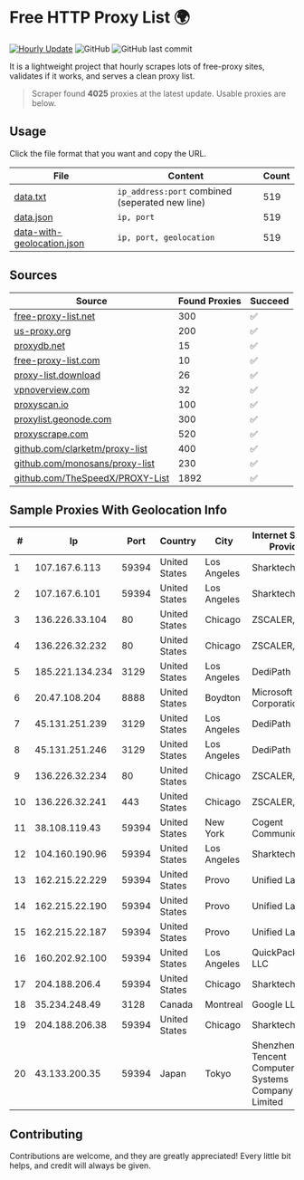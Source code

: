 
# Free HTTP Proxy List 🌍

[![Hourly Update](https://github.com/mertguvencli/http-proxy-list/actions/workflows/main.yml/badge.svg?branch=main)](https://github.com/mertguvencli/http-proxy-list/actions/workflows/main.yml)
![GitHub](https://img.shields.io/github/license/mertguvencli/http-proxy-list)
![GitHub last commit](https://img.shields.io/github/last-commit/mertguvencli/http-proxy-list)

It is a lightweight project that hourly scrapes lots of free-proxy sites, validates if it works, and serves a clean proxy list.


> Scraper found **4025** proxies at the latest update. Usable proxies are below.

## Usage

Click the file format that you want and copy the URL.


|File|Content|Count|
|----|-------|-----|
|[data.txt](https://raw.githubusercontent.com/mertguvencli/http-proxy-list/main/proxy-list/data.txt)|`ip_address:port` combined (seperated new line)|519|
|[data.json](https://raw.githubusercontent.com/mertguvencli/http-proxy-list/main/proxy-list/data.json)|`ip, port`|519|
|[data-with-geolocation.json](https://raw.githubusercontent.com/mertguvencli/http-proxy-list/main/proxy-list/data-with-geolocation.json)|`ip, port, geolocation`|519|

## Sources

|Source|Found Proxies|Succeed|
|------|-------------|-------|
|[free-proxy-list.net](https://free-proxy-list.net)|300|✅|
|[us-proxy.org](https://www.us-proxy.org)|200|✅|
|[proxydb.net](http://proxydb.net)|15|✅|
|[free-proxy-list.com](https://free-proxy-list.com/?page=&port=&type%5B%5D=http&type%5B%5D=https&up_time=0&search=Search)|10|✅|
|[proxy-list.download](https://www.proxy-list.download/HTTP)|26|✅|
|[vpnoverview.com](https://vpnoverview.com/privacy/anonymous-browsing/free-proxy-servers)|32|✅|
|[proxyscan.io](https://www.proxyscan.io)|100|✅|
|[proxylist.geonode.com](https://proxylist.geonode.com/api/proxy-list?limit=300&page=1&sort_by=lastChecked&sort_type=desc&protocols=http,https)|300|✅|
|[proxyscrape.com](https://api.proxyscrape.com/v2/?request=displayproxies&protocol=http&timeout=10000&country=all&ssl=all&anonymity=all)|520|✅|
|[github.com/clarketm/proxy-list](https://raw.githubusercontent.com/clarketm/proxy-list/master/proxy-list-raw.txt)|400|✅|
|[github.com/monosans/proxy-list](https://raw.githubusercontent.com/monosans/proxy-list/main/proxies/http.txt)|230|✅|
|[github.com/TheSpeedX/PROXY-List](https://raw.githubusercontent.com/TheSpeedX/PROXY-List/master/http.txt)|1892|✅|


## Sample Proxies With Geolocation Info

|#|Ip|Port|Country|City|Internet Service Provider|
|-|--|----|-------|----|-------------------------|
|1|107.167.6.113|59394|United States|Los Angeles|Sharktech|
|2|107.167.6.101|59394|United States|Los Angeles|Sharktech|
|3|136.226.33.104|80|United States|Chicago|ZSCALER, INC.|
|4|136.226.32.232|80|United States|Chicago|ZSCALER, INC.|
|5|185.221.134.234|3129|United States|Los Angeles|DediPath|
|6|20.47.108.204|8888|United States|Boydton|Microsoft Corporation|
|7|45.131.251.239|3129|United States|Los Angeles|DediPath|
|8|45.131.251.246|3129|United States|Los Angeles|DediPath|
|9|136.226.32.234|80|United States|Chicago|ZSCALER, INC.|
|10|136.226.32.241|443|United States|Chicago|ZSCALER, INC.|
|11|38.108.119.43|59394|United States|New York|Cogent Communications|
|12|104.160.190.96|59394|United States|Los Angeles|Sharktech|
|13|162.215.22.229|59394|United States|Provo|Unified Layer|
|14|162.215.22.190|59394|United States|Provo|Unified Layer|
|15|162.215.22.187|59394|United States|Provo|Unified Layer|
|16|160.202.92.100|59394|United States|Los Angeles|QuickPacket, LLC|
|17|204.188.206.4|59394|United States|Chicago|Sharktech|
|18|35.234.248.49|3128|Canada|Montreal|Google LLC|
|19|204.188.206.38|59394|United States|Chicago|Sharktech|
|20|43.133.200.35|59394|Japan|Tokyo|Shenzhen Tencent Computer Systems Company Limited|



## Contributing

Contributions are welcome, and they are greatly appreciated! Every
little bit helps, and credit will always be given.

